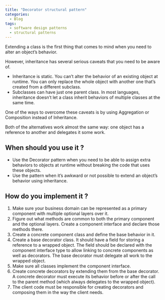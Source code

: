 ```yaml
---
title: "Decorator structural pattern"
categories:
  - Blog
tags:
  - software design patterns
  - structural patterns
---
```


Extending a class is the first thing that comes to mind when you need to alter an object’s behavior. 

However, inheritance has several serious caveats that you need to be aware of.
<ul>
<li>Inheritance is static. You can’t alter the behavior of an existing object at runtime. You can only replace the whole object with another one that’s created from a different subclass.</li>
<li>Subclasses can have just one parent class. In most languages, inheritance doesn’t let a class inherit behaviors of multiple classes at the same time.</li>
</ul>

One of the ways to overcome these caveats is by using Aggregation or Composition instead of Inheritance. 

Both of the alternatives work almost the same way: one object has a reference to another and delegates it some work.


<h2>When should you use it ? </h2>

<ul>
<li> Use the Decorator pattern when you need to be able to assign extra behaviors to objects at runtime without breaking the code that uses these objects.</li>

<li> Use the pattern when it’s awkward or not possible to extend an object’s behavior using inheritance.</li>
</ul>

<h2> How do you implement it ? </h2>

<ol>

<li>Make sure your business domain can be represented as a primary component with multiple optional layers over it.</li>

<li>Figure out what methods are common to both the primary component and the optional layers. Create a component interface and declare those methods there.</li>

<li>Create a concrete component class and define the base behavior in it.</li>

<li>Create a base decorator class. It should have a field for storing a reference to a wrapped object. The field should be declared with the component interface type to allow linking to concrete components as well as decorators. The base decorator must delegate all work to the wrapped object.</li>

<li>Make sure all classes implement the component interface.</li>

<li>Create concrete decorators by extending them from the base decorator. A concrete decorator must execute its behavior before or after the call to the parent method (which always delegates to the wrapped object).</li>

<li>The client code must be responsible for creating decorators and composing them in the way the client needs.</li>


</ol>


